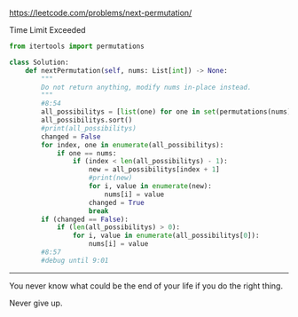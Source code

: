 https://leetcode.com/problems/next-permutation/


Time Limit Exceeded


```python
from itertools import permutations

class Solution:
    def nextPermutation(self, nums: List[int]) -> None:
        """
        Do not return anything, modify nums in-place instead.
        """
        #8:54
        all_possibilitys = [list(one) for one in set(permutations(nums))]
        all_possibilitys.sort()
        #print(all_possibilitys)
        changed = False
        for index, one in enumerate(all_possibilitys):
            if one == nums:
                if (index < len(all_possibilitys) - 1):
                    new = all_possibilitys[index + 1]
                    #print(new)
                    for i, value in enumerate(new):
                        nums[i] = value
                    changed = True
                    break
        if (changed == False):
            if (len(all_possibilitys) > 0):
                for i, value in enumerate(all_possibilitys[0]):
                    nums[i] = value
        #8:57
        #debug until 9:01
```

___

You never know what could be the end of your life if you do the right thing.

Never give up.
